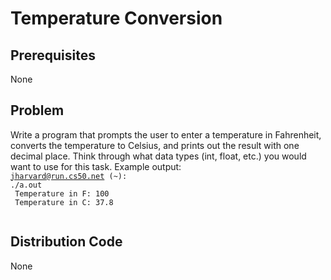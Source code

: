 # Temperature Conversion

## Prerequisites
None

## Problem
Write a program that prompts the user to enter a temperature in Fahrenheit, converts the temperature to Celsius, and prints out the result with one decimal place. Think through what data types (int, float, etc.) you would want to use for this task. Example output:
<code>
jharvard@run.cs50.net (~): ./a.out <br/>
Temperature in F: 100 <br/>
Temperature in C: 37.8 <br/>
</code>

## Distribution Code
None